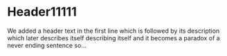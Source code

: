 # Header11111
We added a header text in the first line which is followed by its description which later describes itself describing itself and it becomes a paradox of a never ending sentence so...
